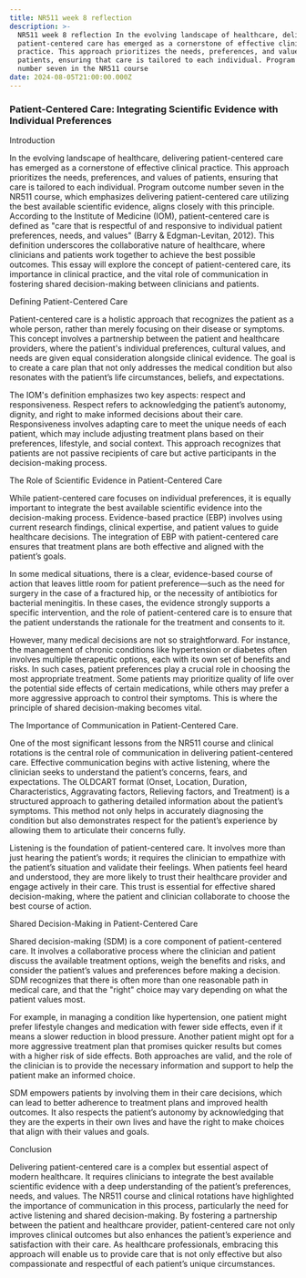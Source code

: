 ```yaml
---
title: NR511 week 8 reflection
description: >-
  NR511 week 8 reflection In the evolving landscape of healthcare, delivering
  patient-centered care has emerged as a cornerstone of effective clinical
  practice. This approach prioritizes the needs, preferences, and values of
  patients, ensuring that care is tailored to each individual. Program outcome
  number seven in the NR511 course
date: 2024-08-05T21:00:00.000Z
---
```


### Patient-Centered Care: Integrating Scientific Evidence with Individual Preferences

Introduction

In the evolving landscape of healthcare, delivering patient-centered care has emerged as a cornerstone of effective clinical practice. This approach prioritizes the needs, preferences, and values of patients, ensuring that care is tailored to each individual. Program outcome number seven in the NR511 course, which emphasizes delivering patient-centered care utilizing the best available scientific evidence, aligns closely with this principle. According to the Institute of Medicine (IOM), patient-centered care is defined as "care that is respectful of and responsive to individual patient preferences, needs, and values" (Barry & Edgman-Levitan, 2012). This definition underscores the collaborative nature of healthcare, where clinicians and patients work together to achieve the best possible outcomes. This essay will explore the concept of patient-centered care, its importance in clinical practice, and the vital role of communication in fostering shared decision-making between clinicians and patients.

Defining Patient-Centered Care

Patient-centered care is a holistic approach that recognizes the patient as a whole person, rather than merely focusing on their disease or symptoms. This concept involves a partnership between the patient and healthcare providers, where the patient's individual preferences, cultural values, and needs are given equal consideration alongside clinical evidence. The goal is to create a care plan that not only addresses the medical condition but also resonates with the patient’s life circumstances, beliefs, and expectations.

The IOM's definition emphasizes two key aspects: respect and responsiveness. Respect refers to acknowledging the patient’s autonomy, dignity, and right to make informed decisions about their care. Responsiveness involves adapting care to meet the unique needs of each patient, which may include adjusting treatment plans based on their preferences, lifestyle, and social context. This approach recognizes that patients are not passive recipients of care but active participants in the decision-making process.

The Role of Scientific Evidence in Patient-Centered Care

While patient-centered care focuses on individual preferences, it is equally important to integrate the best available scientific evidence into the decision-making process. Evidence-based practice (EBP) involves using current research findings, clinical expertise, and patient values to guide healthcare decisions. The integration of EBP with patient-centered care ensures that treatment plans are both effective and aligned with the patient’s goals.

In some medical situations, there is a clear, evidence-based course of action that leaves little room for patient preference—such as the need for surgery in the case of a fractured hip, or the necessity of antibiotics for bacterial meningitis. In these cases, the evidence strongly supports a specific intervention, and the role of patient-centered care is to ensure that the patient understands the rationale for the treatment and consents to it.

However, many medical decisions are not so straightforward. For instance, the management of chronic conditions like hypertension or diabetes often involves multiple therapeutic options, each with its own set of benefits and risks. In such cases, patient preferences play a crucial role in choosing the most appropriate treatment. Some patients may prioritize quality of life over the potential side effects of certain medications, while others may prefer a more aggressive approach to control their symptoms. This is where the principle of shared decision-making becomes vital.

The Importance of Communication in Patient-Centered Care.

One of the most significant lessons from the NR511 course and clinical rotations is the central role of communication in delivering patient-centered care. Effective communication begins with active listening, where the clinician seeks to understand the patient’s concerns, fears, and expectations. The OLDCART format (Onset, Location, Duration, Characteristics, Aggravating factors, Relieving factors, and Treatment) is a structured approach to gathering detailed information about the patient’s symptoms. This method not only helps in accurately diagnosing the condition but also demonstrates respect for the patient’s experience by allowing them to articulate their concerns fully.

Listening is the foundation of patient-centered care. It involves more than just hearing the patient’s words; it requires the clinician to empathize with the patient’s situation and validate their feelings. When patients feel heard and understood, they are more likely to trust their healthcare provider and engage actively in their care. This trust is essential for effective shared decision-making, where the patient and clinician collaborate to choose the best course of action.

Shared Decision-Making in Patient-Centered Care

Shared decision-making (SDM) is a core component of patient-centered care. It involves a collaborative process where the clinician and patient discuss the available treatment options, weigh the benefits and risks, and consider the patient’s values and preferences before making a decision. SDM recognizes that there is often more than one reasonable path in medical care, and that the "right" choice may vary depending on what the patient values most.

For example, in managing a condition like hypertension, one patient might prefer lifestyle changes and medication with fewer side effects, even if it means a slower reduction in blood pressure. Another patient might opt for a more aggressive treatment plan that promises quicker results but comes with a higher risk of side effects. Both approaches are valid, and the role of the clinician is to provide the necessary information and support to help the patient make an informed choice.

SDM empowers patients by involving them in their care decisions, which can lead to better adherence to treatment plans and improved health outcomes. It also respects the patient’s autonomy by acknowledging that they are the experts in their own lives and have the right to make choices that align with their values and goals.

Conclusion

Delivering patient-centered care is a complex but essential aspect of modern healthcare. It requires clinicians to integrate the best available scientific evidence with a deep understanding of the patient’s preferences, needs, and values. The NR511 course and clinical rotations have highlighted the importance of communication in this process, particularly the need for active listening and shared decision-making. By fostering a partnership between the patient and healthcare provider, patient-centered care not only improves clinical outcomes but also enhances the patient’s experience and satisfaction with their care. As healthcare professionals, embracing this approach will enable us to provide care that is not only effective but also compassionate and respectful of each patient’s unique circumstances.
